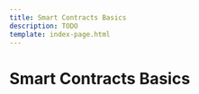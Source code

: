 ```yaml
---
title: Smart Contracts Basics
description: TODO
template: index-page.html
---
```


# Smart Contracts Basics
